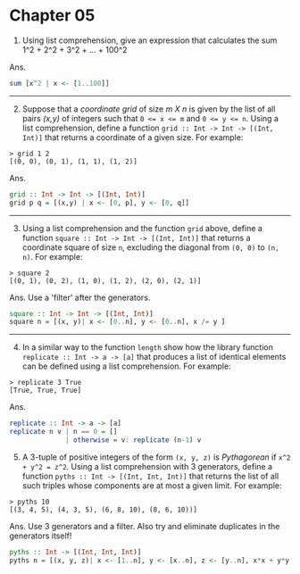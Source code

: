 # Chapter 05

1. Using list comprehension, give an expression that calculates the sum 1^2 + 2^2 + 3^2 + ... + 100^2

Ans.

```haskell
sum [x^2 | x <- [1..100]]
```
---

2. Suppose that a _coordinate grid_ of size _m X n_ is given by the list of all pairs _(x,y)_ of integers such that `0 <= x <= m`  and `0 <= y <= n`. Using a list comprehension, define a function `grid :: Int -> Int -> [(Int, Int)]` that returns a coordinate of a given size. For example:

```shell
> grid 1 2
[(0, 0), (0, 1), (1, 1), (1, 2)]
``` 

Ans.

```haskell
grid :: Int -> Int -> [(Int, Int)]
grid p q = [(x,y) | x <- [0, p], y <- [0, q]]
```
---

3. Using a list comprehension and the function `grid` above, define a function `square :: Int -> Int -> [(Int, Int)]` that returns a coordinate square of size `n`, excluding the diagonal from `(0, 0)` to `(n, n)`. For example:  

```shell
> square 2
[(0, 1), (0, 2), (1, 0), (1, 2), (2, 0), (2, 1)]
```

Ans. Use a 'filter' after the generators.

```haskell
square :: Int -> Int -> [(Int, Int)]
square n = [(x, y)| x <- [0..n], y <- [0..n], x /= y ]
```
---

4. In a similar way to the function `length` show how the library function `replicate :: Int -> a -> [a]` that produces a list of identical elements can be defined using a list comprehension. For example: 

```shell
> replicate 3 True
[True, True, True]
```

Ans.

```haskell
replicate :: Int -> a -> [a]
replicate n v | n == 0 = []
              | otherwise = v: replicate (n-1) v
```

5. A 3-tuple of positive integers of the form `(x, y, z)` is _Pythagorean_ if `x^2 + y^2 = z^2`. Using a list comprehension with 3 generators, define a function `pyths :: Int -> [(Int, Int, Int)]` that returns the list of all such triples whose components are at most a given limit. For example:

```shell
> pyths 10 
[(3, 4, 5), (4, 3, 5), (6, 8, 10), (8, 6, 10))] 
```

Ans. Use 3 generators and a filter. Also try and eliminate duplicates in the generators itself!

```haskell
pyths :: Int -> [(Int, Int, Int)]
pyths n = [(x, y, z)| x <- [1..n], y <- [x..n], z <- [y..n], x*x + y*y == z*z]
```